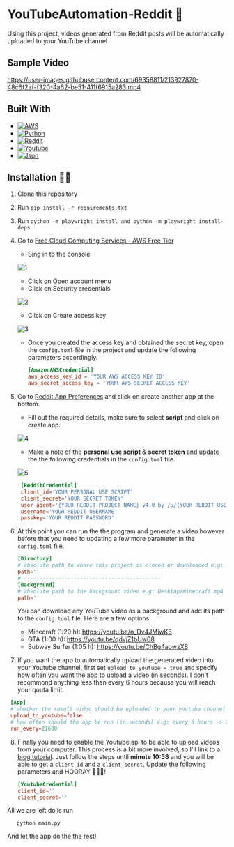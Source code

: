 # YouTubeAutomation-Reddit 🎥
Using this project, videos generated from Reddit posts will be automatically uploaded to your YouTube channel <br />

## Sample Video 
https://user-images.githubusercontent.com/69358811/213927870-48c6f2af-f320-4a62-be51-411f6915a283.mp4

## Built With
* [![AWS][AWS.com]][AWS-url]
* [![Python][Python.com]][Python-url]
* [![Reddit][Reddit.com]][Reddit-url]
* [![Youtube][Youtube.com]][Youtube-url]
* [![Json][Json.com]][Json-url]

<!-- MARKDOWN LINKS & IMAGES -->
<!-- https://www.markdownguide.org/basic-syntax/#reference-style-links -->
[Python.com]: https://img.shields.io/badge/Python-FFD43B?style=for-the-badge&logo=python&logoColor=blue
[Python-url]: https://www.python.org/

[Youtube.com]: https://img.shields.io/badge/YouTube-FF0000?style=for-the-badge&logo=youtube&logoColor=white
[Youtube-url]: https://www.youtube.com/

[AWS.com]: https://img.shields.io/badge/Amazon_AWS-FF9900?style=for-the-badge&logo=amazonaws&logoColor=white
[AWS-url]: https://aws.amazon.com/
[Reddit.com]: https://img.shields.io/badge/Reddit-FF4500?style=for-the-badge&logo=reddit&logoColor=white
[Reddit-url]: https://www.reddit.com/

[Json.com]: https://img.shields.io/badge/json-5E5C5C?style=for-the-badge&logo=json&logoColor=white
[Json-url]: https://www.json.org/json-en.html

## Installation 👨‍💻

1. Clone this repository <br />

2. Run `pip install -r requirements.txt` <br />

3. Run `python -m playwright install and python -m playwright install-deps` <br />

4. Go to [Free Cloud Computing Services - AWS Free Tier](https://aws.amazon.com/)
   * Sing in to the console
   
   ![1](https://user-images.githubusercontent.com/69358811/213929628-3d2ebc7f-f825-4712-8ecb-5b58bcd9dd5d.png)

   * Click on Open account menu
   * Click on Security credentials
   
   ![2](https://user-images.githubusercontent.com/69358811/213930042-23b69401-3aa3-4d03-a18d-68cad0a1918e.png)

    
   * Click on Create access key
   
   ![3](https://user-images.githubusercontent.com/69358811/213930056-56fb00f6-b0ce-4385-a3ee-a8815c893621.png)
   
   * Once you created the access key and obtained the secret key, open the `config.toml` file in the project and update the following parameters accordingly. <br />
   
     ```toml
     [AmazonAWSCredential]
     aws_access_key_id = 'YOUR AWS ACCESS KEY ID'
     aws_secret_access_key = 'YOUR AWS SECRET ACCESS KEY'
     ```
  
5. Go to [Reddit App Preferences](https://www.reddit.com/prefs/apps) and click on create another app at the bottom.
   * Fill out the required details, make sure to select **script** and click on create app.
   
   ![4](https://user-images.githubusercontent.com/69358811/213930841-eccce67e-ba81-4c44-b1ff-a5d7ba3a9dc1.png)
   
   * Make a note of the **personal use script** & **secret token** and update the the following credentials in the `config.toml` file. 
   
   ![5](https://user-images.githubusercontent.com/69358811/213931054-5eddc924-ab64-4273-914d-5348838a0846.png)

    ```toml
     [RedditCredential]
     client_id='YOUR PERSONAL USE SCRIPT'
     client_secret='YOUR SECRET TOKEN'
     user_agent='{YOUR REDDIT PROJECT NAME} v4.0 by /u/{YOUR REDDIT USERNAME}'
     username='YOUR REDDIT USERNAME'
     passkey='YOUR REDDIT PASSWORD'
     ```

6. At this point you can run the the program and generate a video however before that you need to updating a few more parameter in the `config.toml` file. 
   
   ```toml
   [Directory]
   # absolute path to where this project is cloned or downloaded e.g: Desktop/YoutubeAutomation-Reddit
   path=''
   # --------------------------------------------
   [Background]
   # absolute path to the background video e.g: Desktop/minecraft.mp4
   path=''
   ```
   
   You can download any YouTube video as a background and add its path to the `config.toml` file. Here are a few options:
    * Minecraft (1:20 h): https://youtu.be/n_Dv4JMiwK8
    * GTA (1:00 h): https://youtu.be/qdvjZ1bUw68
    * Subway Surfer (1:05 h): https://youtu.be/ChBg4aowzX8
   
7. If you want the app to automatically upload the generated video into your Youtube channel, first set `upload_to_youtube = true` and specify how often you want the app to upload a video (in seconds). I don't recommond anything less than every 6 hours because you will reach your qouta limit. 

  ```toml
   [App]
   # whether the result video should be uploaded to your youtube channel
   upload_to_youtube=false
   # how often should the app be run (in seconds) e.g: every 6 hours -> 21600 seconds
   run_every=21600
   ```
8. Finally you need to enable the Youtube api to be able to upload videos from your computer. This process is a bit more involved, so I'll link to a [blog tutorial](https://youtu.be/aFwZgth790Q). Just follow the steps until **minute 10:58** and you will be able to get a `client_id` and a `client_secret`. Update the following parameters and HOORAY 🥳🥳🥳!
     
   ```toml
   [YoutubeCredential]
   client_id=''
   client_secret=''
   ```

All we are left do is run
```python3
   python main.py
   ```
And let the app do the the rest!
